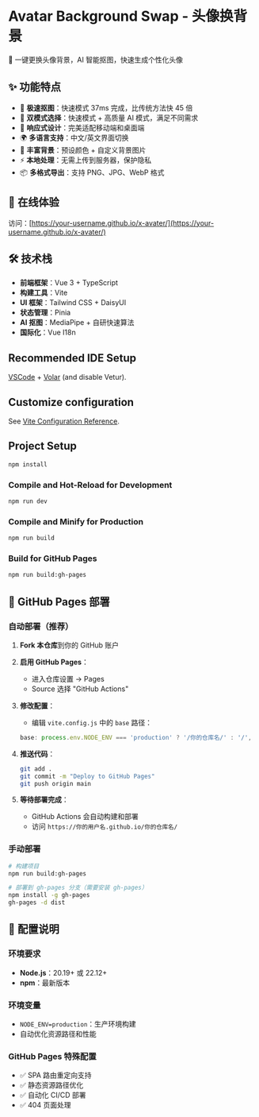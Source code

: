 # Avatar Background Swap - 头像换背景

🎨 一键更换头像背景，AI 智能抠图，快速生成个性化头像

## ✨ 功能特点

- 🚀 **极速抠图**：快速模式 37ms 完成，比传统方法快 45 倍
- 🎯 **双模式选择**：快速模式 + 高质量 AI 模式，满足不同需求
- 📱 **响应式设计**：完美适配移动端和桌面端
- 🌍 **多语言支持**：中文/英文界面切换
- 🎨 **丰富背景**：预设颜色 + 自定义背景图片
- ⚡ **本地处理**：无需上传到服务器，保护隐私
- 📦 **多格式导出**：支持 PNG、JPG、WebP 格式

## 🚀 在线体验

访问：[https://your-username.github.io/x-avater/](https://your-username.github.io/x-avater/)

## 🛠️ 技术栈

- **前端框架**：Vue 3 + TypeScript
- **构建工具**：Vite
- **UI 框架**：Tailwind CSS + DaisyUI
- **状态管理**：Pinia
- **AI 抠图**：MediaPipe + 自研快速算法
- **国际化**：Vue I18n

## Recommended IDE Setup

[VSCode](https://code.visualstudio.com/) + [Volar](https://marketplace.visualstudio.com/items?itemName=Vue.volar) (and disable Vetur).

## Customize configuration

See [Vite Configuration Reference](https://vite.dev/config/).

## Project Setup

```sh
npm install
```

### Compile and Hot-Reload for Development

```sh
npm run dev
```

### Compile and Minify for Production

```sh
npm run build
```

### Build for GitHub Pages

```sh
npm run build:gh-pages
```

## 🚀 GitHub Pages 部署

### 自动部署（推荐）

1. **Fork 本仓库**到你的 GitHub 账户

2. **启用 GitHub Pages**：

   - 进入仓库设置 → Pages
   - Source 选择 "GitHub Actions"

3. **修改配置**：

   - 编辑 `vite.config.js` 中的 `base` 路径：

   ```js
   base: process.env.NODE_ENV === 'production' ? '/你的仓库名/' : '/',
   ```

4. **推送代码**：

   ```sh
   git add .
   git commit -m "Deploy to GitHub Pages"
   git push origin main
   ```

5. **等待部署完成**：
   - GitHub Actions 会自动构建和部署
   - 访问 `https://你的用户名.github.io/你的仓库名/`

### 手动部署

```sh
# 构建项目
npm run build:gh-pages

# 部署到 gh-pages 分支（需要安装 gh-pages）
npm install -g gh-pages
gh-pages -d dist
```

## 📝 配置说明

### 环境要求

- **Node.js**：20.19+ 或 22.12+
- **npm**：最新版本

### 环境变量

- `NODE_ENV=production`：生产环境构建
- 自动优化资源路径和性能

### GitHub Pages 特殊配置

- ✅ SPA 路由重定向支持
- ✅ 静态资源路径优化
- ✅ 自动化 CI/CD 部署
- ✅ 404 页面处理
